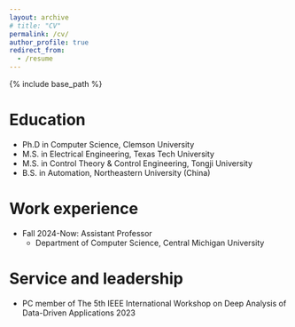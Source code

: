 ```yaml
---
layout: archive
# title: "CV"
permalink: /cv/
author_profile: true
redirect_from:
  - /resume
---
```


{% include base_path %}

Education
======
* Ph.D in Computer Science, Clemson University
* M.S. in Electrical  Engineering, Texas Tech University
* M.S. in Control Theory & Control Engineering, Tongji University
* B.S. in Automation, Northeastern University (China)

Work experience
======

* Fall 2024-Now: Assistant Professor 
  * Department of Computer Science, Central Michigan University

<!-- * Fall 2021-Fall 2023: Research Assistant
  * Clemson University -->
  <!-- * Duties included: Rowhammer detection, side-channel through mmWave sensing, EM side-channel  -->
  <!-- * Supervisor: Dr. Zhenkai Zhang -->

<!-- * Spring 2020-Summer 2021: Teaching Assistant
  * Texas Tech University -->
  <!-- * Duties included: Instructing a Lab, TA of Classes -->
  <!-- * Supervisor: Dr. Zhenkai Zhang -->

<!-- * Fall 2018-Fall 2019: Research Assistant
  * Texas Tech University -->

<!-- * Fall 2012  : Intern (Full time)
  * United Technologies Research Center (UTRC), East Hartford, USA 

* 2011 - 2012 : Electric Vehicle Propulsion System Design Engineer (Full time)
  * Shanghai Automotive Industry Corporation, Shanghai  -->

    

<!--   
Skills
======
* C/C++
* Python
* Assembly
* VHDL -->


<!-- 
Talks
======
  <ul>{% for post in site.talks %}
    {% include archive-single-talk-cv.html %}
  {% endfor %}</ul>
  
Teaching
======
  <ul>{% for post in site.teaching %}
    {% include archive-single-cv.html %}
  {% endfor %}</ul> -->
  
Service and leadership
======
* PC member of The 5th IEEE International Workshop on Deep Analysis of Data-Driven Applications 2023

